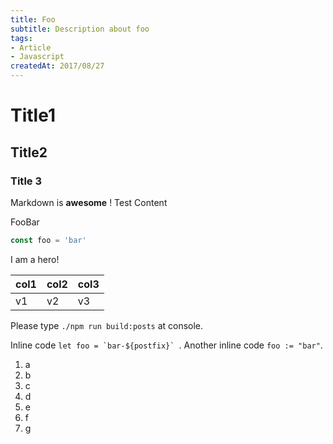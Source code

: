 ```yaml
---
title: Foo
subtitle: Description about foo
tags:
- Article
- Javascript
createdAt: 2017/08/27
---
```


# Title1
## Title2
### Title 3

Markdown is **awesome** !
Test Content

FooBar

```js
const foo = 'bar'
```

I am a hero!

| col1 | col2 | col3 |
|------|------|------|
| v1   | v2   | v3   |


Please type `./npm run build:posts` at console.


Inline code ``let foo = `bar-${postfix}` ``.
Another inline code `foo := "bar"`.

1. a
2. b
3. c
4. d
5. e
6. f
7. g
